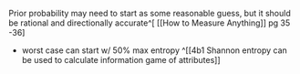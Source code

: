 Prior probability may need to start as some reasonable guess, but it should be rational and directionally accurate^[ [[How to Measure Anything]] pg 35 -36]
- worst case can start w/ 50% max entropy ^[[4b1 Shannon entropy can be used to calculate information game of attributes]]
